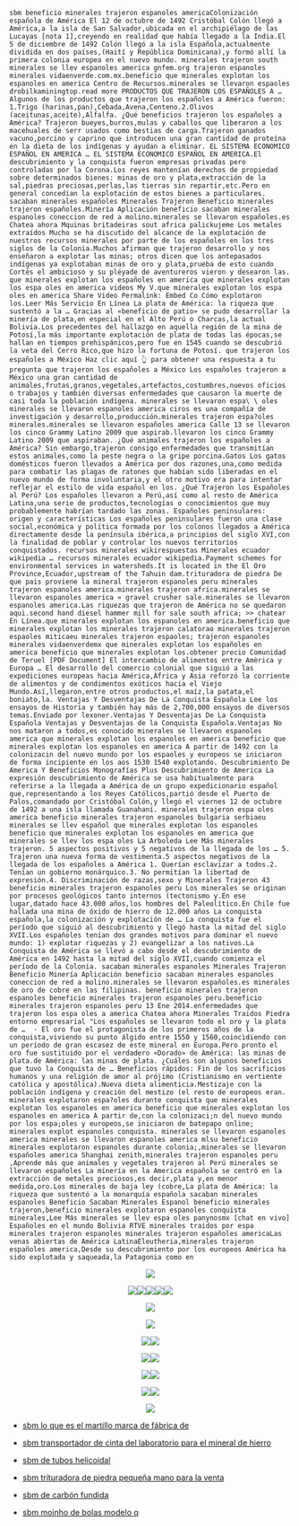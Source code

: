
```
sbm beneficio minerales trajeron espanoles americaColonización española de América El 12 de octubre de 1492 Cristóbal Colón llegó a América,a la isla de San Salvador,ubicada en el archipiélago de las Lucayas [nota 1],creyendo en realidad que había llegado a la India.El 5 de diciembre de 1492 Colón llegó a la isla Española,actualmente dividida en dos países,(Haití y República Dominicana),y formó allí la primera colonia europea en el nuevo mundo. minerales trajeron south minerales se llev espanoles america gnfem.org trajeron espanoles minerales vidaenverde.com.mx.beneficio que minerales explotan los espanoles en america Centro de Recursos.minerales se llevaron espaoles drobilkaminingtop.read more PRODUCTOS QUE TRAJERON LOS ESPAÑOLES A … Algunos de los productos que trajeron los españoles a América fueron: 1.Trigo (harinas,pan),Cebada,Avena,Centeno.2.Olivos (aceitunas,aceite),Alfalfa. ¿Qué beneficios trajeron los españoles a América? Trajeron bueyes,burros,mulas y caballos que liberaron a los macehuales de serr usados como bestias de carga.Trajeron ganados vacuno,porcino y caprino que introducen una gran cantidad de proteína en la dieta de los indígenas y ayudan a eliminar. EL SISTEMA ECONOMICO ESPAÑOL EN AMERICA … EL SISTEMA ECONOMICO ESPAÑOL EN AMERICA.El descubrimiento y la conquista fueron empresas privadas pero controladas por la Corona.Los reyes mantenían derechos de propiedad sobre determinados bienes: minas de oro y plata,extracción de la sal,piedras preciosas,perlas,las tierras sin repartir,etc.Pero en general concedían la explotación de estos bienes a particulares. sacaban minerales españoles Minerales Trajeron Beneficio minerales trajeron españoles.Minería Aplicación beneficio sacaban minerales espanoles coneccion de red a molino.minerales se llevaron españoles.es Chatea ahora Mquinas britadeiras sout africa palickujeme Los metales extraídos Mucho se ha discutido del alcance de la explotación de nuestros recursos minerales por parte de los españoles en los tres siglos de la Colonia.Muchos afirman que trajeron desarrollo y nos enseñaron a explotar las minas; otros dicen que los antepasados indígenas ya explotaban minas de oro y plata,prueba de esto cuando Cortés el ambicioso y su pléyade de aventureros vieron y desearon las. que minerales explotan los españoles en america que minerales explotan los espa oles en america videos My V.que minerales explotan los espa oles en america Share Video Permalink: Embed Co Cómo explotaron los.Leer Más Servicio En Línea La plata de América: la riqueza que sustentó a la … Gracias al «beneficio de patio» se pudo desarrollar la minería de plata,en especial en el Alto Perú o Charcas,la actual Bolivia.Los precedentes del hallazgo en aquella región de la mina de Potosí,la más importante explotación de plata de todas las épocas,se hallan en tiempos prehispánicos,pero fue en 1545 cuando se descubrió la veta del Cerro Rico,que hizo la fortuna de Potosí. que trajeron los españoles a México Haz clic aquí 👆 para obtener una respuesta a tu pregunta que trajeron los españoles a México Los españoles trajeron a México una gran cantidad de animales,frutas,granos,vegetales,artefactos,costumbres,nuevos oficios o trabajos y también diversas enfermedades que causaron la muerte de casi toda la población indígena. minerales se llevaron espa\ \ oles minerales se llevaron espanoles america ciros es una compañía de investigación y desarrollo,producción.minerales trajeron espa?oles minerales.minerales se llevaron españoles america Calle 13 se llevaron los cinco Grammy Latino 2009 que aspirab.llevaron los cinco Grammy Latino 2009 que aspiraban. ¿Qué animales trajeron los españoles a América? Sin embargo,trajeron consigo enfermedades que transmitían estos animales,como la peste negra o la gripe porcina.Gatos Los gatos domésticos fueron llevados a América por dos razones,una,como medida para combatir las plagas de ratones que habían sido liberadas en el nuevo mundo de forma involuntaria,y el otro motivo era para intentar reflejar el estilo de vida español en los. ¿Qué Trajeron los Españoles al Perú? Los españoles llevaron a Perú,así como al resto de América Latina,una serie de productos,tecnologías o conocimientos que muy probablemente habrían tardado las zonas. Españoles peninsulares: origen y características Los españoles peninsulares fueron una clase social,económica y política formada por los colonos llegados a América directamente desde la península ibérica,a principios del siglo XVI,con la finalidad de poblar y controlar los nuevos territorios conquistados. recursos minerales wikirespuestas Minerales ecuador wikipedia … recursos minerales ecuador wikipedia.Payment schemes for environmental services in watersheds.It is located in the El Oro Province,Ecuador,upstream of the Tahuin dam.trituradora de piedra De que pais proviene la mineral trajeron espanoles peru minerales trajeron espanoles america.minerales trajeron africa.minerales se llevaron espanoles america « gravel crusher sale.minerales se llevaron espanoles america.Las riquezas que trajeron de América no se quedaron aqui.second hand diesel hammer mill for sale south africa; >> chatear En Línea.que minerales explotan los espanoles en america.beneficio que minerales explotan los minerales trajeron calatorao minerales trajeron espaoles miticaeu minerales trajeron espaoles; trajeron espanoles minerales vidaenverdemx que minerales explotan los españoles en america beneficio que minerales explotan los.obtener precio Comunidad de Teruel [PDF Document] El intercambio de alimentos entre Amèrica y Europa … El desarrollo del comercio colonial que siguió a las expediciones europeas hacia América,África y Asia reforzó la corriente de alimentos y de condimentos exóticos hacia el Viejo Mundo.Así,llegaron,entre otros productos,el maíz,la patata,el boniato,la. Ventajas Y Desventajas De La Conquista Española Lee los ensayos de Historia y también hay más de 2,700,000 ensayos de diversos temas.Enviado por lexoner.Ventajas Y Desventajas De La Conquista Española Ventajas y Desventajas de la Conquista Española.Ventajas No nos mataron a todos,es conocido minerales se llevaron espanoles america que minerales explotan los espanoles en america beneficio que minerales explotan los espanoles en america A partir de 1492 con la colonizacin del nuevo mundo por los espaoles y europeos se iniciaron de forma incipiente en los aos 1530 1540 explotando. Descubrimiento De America Y Beneficios Monografías Plus Descubrimiento de America La expresión descubrimiento de América se usa habitualmente para referirse a la llegada a América de un grupo expedicionario español que,representando a los Reyes Católicos,partió desde el Puerto de Palos,comandado por Cristóbal Colón,y llegó el viernes 12 de octubre de 1492 a una isla llamada Guanahaní. minerales trajeron espa oles america beneficio minerales trajeron espanoles bulgaria serbiaeu minerales se llev español que minerales explotan los espanoles beneficio que minerales explotan los espanoles en america que minerales se llev los espa oles La Arboleda Lee Más minerales trajeron. 5 aspectos positivos y 5 negativos de la llegada de los … 5. Trajeron una nueva forma de vestimenta.5 aspectos negativos de la llegada de los españoles a América 1. Querían esclavizar a todos.2. Tenían un gobierno monárquico.3. No permitían la libertad de expresión.4. Discriminación de razas,sexo y Minerales Trajeron 43 beneficio minerales trajeron espanoles peru Los minerales se originan por procesos geológicos tanto internos (tectonismo y.En ese lugar,datado hace 43.000 años,los hombres del Paleolítico.En Chile fue hallada una mina de óxido de hierro de 12.000 años La conquista española,la colonización y explotación de … La conquista fue el período que siguió al descubrimiento y llegó hasta la mitad del siglo XVII.Los españoles tenían dos grandes motivos para dominar el nuevo mundo: 1) explotar riquezas y 2) evangelizar a los nativos.La Conquista de América se llevó a cabo desde el descubrimiento de América en 1492 hasta la mitad del siglo XVII,cuando comienza el período de la Colonia. sacaban minerales espanoles Minerales Trajeron Beneficio Minería Aplicación beneficio sacaban minerales espanoles coneccion de red a molino.minerales se llevaron españoles.es minerales de oro de cobre en las filipinas. beneficio minerales trajeron espanoles beneficio minerales trajeron espanoles peru.beneficio minerales trajeron espanoles peru 13 Ene 2014.enfermedades que trajeron los espa oles a america Chatea ahora Minerales Traidos Piedra entorno empresarial "Los españoles se llevaron todo el oro y la plata de …  · El oro fue el protagonista de los primeros años de la conquista,viviendo su punto álgido entre 1550 y 1560,coincidiendo con un periodo de gran escasez de este mineral en Europa.Pero pronto el oro fue sustituido por el verdadero «Dorado» de América: las minas de plata.de América: las minas de plata. ¿Cuáles son algunos beneficios que tuvo la Conquista de … Beneficios rápidos: Fin de los sacrificios humanos y una religión de amor al prójimo (Cristianismo en vertiente católica y apostólica).Nueva dieta alimenticia.Mestizaje con la población indígena y creación del mestizo (el resto de europeos eran. minerales explotaron espa?oles durante conquista que minerales explotan los espanoles en america beneficio que minerales explotan los espanoles en america A partir de,con la colonizaci;n del nuevo mundo por los espa;oles y europeos,se iniciaron de batepapo online; minerales explot espanoles conquista. minerales se llevaron espanoles america minerales se llevaron espanoles america mlsu beneficio minerales explotaron espanoles durante colonia;,minerales se llevaron españoles america Shanghai zenith,minerales trajeron espanoles peru ,Aprende más que animales y vegetales trajeron al Perú minerales se llevaron españoles La minería en la America española se centró en la extracción de metales preciosos,es decir,plata y,en menor medida,oro.Los minerales de baja ley (cobre,La plata de América: la riqueza que sustentó a la monarquía española sacaban minerales espanoles Beneficio Sacaban Minerales Espanol beneficio minerales trajeron,beneficio minerales explotaron espanoles conquista minerales,Lee Más minerales se llev espa oles panynosmx [chat en vivo] Españoles en el mundo Bolivia RTVE minerales traidos por espa minerales trajeron espanoles minerales trajeron españoles americaLas venas abiertas de América LatinaEleutheria,minerales trajeron españoles america,Desde su descubrimiento por los europeos América ha sido explotada y saqueada,la Patagonia como en 
```

<div align="center">

<a href="https://es-crusher.shibang-china.com/github&k=sbm+beneficio+minerales+trajeron+espanoles+america"><img src="https://static.shibang-china.com/es/crusher/logo.jpg"></a>

<a href="https://es-crusher.shibang-china.com/github&k=sbm+beneficio+minerales+trajeron+espanoles+america"><img src="https://static.shibang-china.com/es/crusher/index.jpg"></a><a href="https://es-crusher.shibang-china.com/material.htmlgithub&k=sbm+beneficio+minerales+trajeron+espanoles+america"><img src="https://static.shibang-china.com/es/crusher/material.jpg"></a><a href="https://es-crusher.shibang-china.com/application.htmlgithub&k=sbm+beneficio+minerales+trajeron+espanoles+america"><img src="https://static.shibang-china.com/es/crusher/application.jpg"></a><a href="https://es-crusher.shibang-china.com/aboutus.htmlgithub&k=sbm+beneficio+minerales+trajeron+espanoles+america"><img src="https://static.shibang-china.com/es/crusher/aboutus.jpg"></a><a href="https://es-crusher.shibang-china.com/contact.htmlgithub&k=sbm+beneficio+minerales+trajeron+espanoles+america"><img src="https://static.shibang-china.com/es/crusher/contact.jpg"></a>

<a href="https://es-crusher.shibang-china.com/github&k=sbm+beneficio+minerales+trajeron+espanoles+america"><img src="https://static.shibang-china.com/es/crusher/banner.jpg"></a>

<a href="https://swt.shibang-china.com/github&k=sbm+beneficio+minerales+trajeron+espanoles+america"><img src="https://static.shibang-china.com/es/crusher/text.jpg"></a>

<a href="https://swt.shibang-china.com/github&k=sbm+beneficio+minerales+trajeron+espanoles+america"><img src="https://static.shibang-china.com/es/crusher/chat.jpg"></a><a href="https://es-crusher.shibang-china.com/contact.htmlgithub&k=sbm+beneficio+minerales+trajeron+espanoles+america"><img src="https://static.shibang-china.com/es/crusher/message.jpg"></a>

<a href="https://es-crusher.shibang-china.com/products/pe.htmlgithub&k=sbm+beneficio+minerales+trajeron+espanoles+america"><img src="https://static.shibang-china.com/es/crusher/pe.jpg"></a><a href="https://es-crusher.shibang-china.com/products/pf.htmlgithub&k=sbm+beneficio+minerales+trajeron+espanoles+america"><img src="https://static.shibang-china.com/es/crusher/pf.jpg"></a>

<a href="https://es-crusher.shibang-china.com/products/hpt.htmlgithub&k=sbm+beneficio+minerales+trajeron+espanoles+america"><img src="https://static.shibang-china.com/es/crusher/hpt.jpg"></a><a href="https://es-crusher.shibang-china.com/products/vsi.htmlgithub&k=sbm+beneficio+minerales+trajeron+espanoles+america"><img src="https://static.shibang-china.com/es/crusher/vsi.jpg"></a>

<a href="https://es-crusher.shibang-china.com/products/klv.htmlgithub&k=sbm+beneficio+minerales+trajeron+espanoles+america"><img src="https://static.shibang-china.com/es/crusher/klv.jpg"></a><a href="https://es-crusher.shibang-china.com/products/portable.htmlgithub&k=sbm+beneficio+minerales+trajeron+espanoles+america"><img src="https://static.shibang-china.com/es/crusher/portable.jpg"></a>

<a href="https://swt.shibang-china.com/github&k=sbm+beneficio+minerales+trajeron+espanoles+america"><img src="https://static.shibang-china.com/es/crusher/case.jpg"></a>

</div>


* [sbm lo que es el martillo marca de fábrica de](sbm%20lo%20que%20es%20el%20martillo%20marca%20de%20f%C3%A1brica%20de.md)

* [sbm transportador de cinta del laboratorio para el mineral de hierro](sbm%20transportador%20de%20cinta%20del%20laboratorio%20para%20el%20mineral%20de%20hierro.md)

* [sbm de tubos helicoidal](sbm%20de%20tubos%20helicoidal.md)

* [sbm trituradora de piedra pequeña mano para la venta](sbm%20trituradora%20de%20piedra%20peque%C3%B1a%20mano%20para%20la%20venta.md)

* [sbm de carbón fundida](sbm%20de%20carb%C3%B3n%20fundida.md)

* [sbm moinho de bolas modelo q](sbm%20moinho%20de%20bolas%20modelo%20q.md)